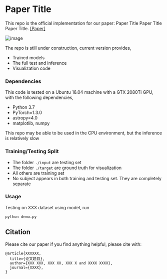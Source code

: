 # Paper Title

This repo is the official implementation for our paper: Paper Title Paper Title Paper Title. [[Paper]](https://github.com/FengTaoAI/test/) <br>

![image](https://github.com/Fonnn/test/blob/master/images/test_image2.png)

The repo is still under construction, current version provides, 

* Trained models <br>
* The full test and inference <br>
* Visualization code <br>

### Dependencies

This code is tested on a Ubuntu 16.04 machine with a GTX 2080Ti GPU, with the following dependencies,

* Python 3.7 <br>
* PyTorch=1.3.0 <br>
* astropy=4.0 <br>
* matplotlib, numpy <br>

This repo may be able to be used in the CPU environment, but the inference is relatively slow

### Training/Testing Split

* The folder ```./input``` are testing set
* The folder ```./target``` are ground truth for visualization
* All others are training set
* No subject appears in both training and testing set. They are completely separate

### Usage

Testing on XXX dataset using model, run

```
python demo.py
```

## Citation

Please cite our paper if you find anything helpful, please cite with:

```
@article{XXXXXX,
  title={论文题目},
  author={XXX XXX, XXX XX, XXX X and XXXX XXXX},
  journal={XXXX},
}
```
